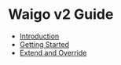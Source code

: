 # Waigo v2 Guide


* [Introduction](introduction/README.md)
* [Getting Started](getting_started/README.md)
* [Extend and Override](extend_and_override/README.md)

